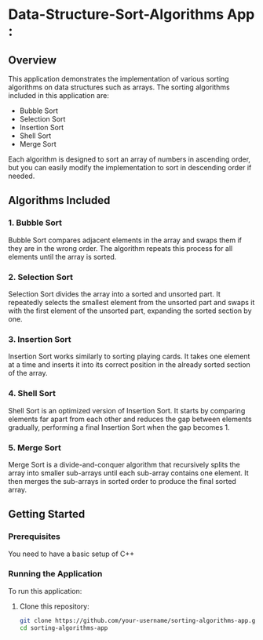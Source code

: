 # Data-Structure-Sort-Algorithms App :


## Overview
This application demonstrates the implementation of various sorting algorithms on data structures such as arrays. The sorting algorithms included in this application are:

- Bubble Sort
- Selection Sort
- Insertion Sort
- Shell Sort
- Merge Sort

Each algorithm is designed to sort an array of numbers in ascending order, but you can easily modify the implementation to sort in descending order if needed.

## Algorithms Included

### 1. Bubble Sort
Bubble Sort compares adjacent elements in the array and swaps them if they are in the wrong order. The algorithm repeats this process for all elements until the array is sorted.

### 2. Selection Sort
Selection Sort divides the array into a sorted and unsorted part. It repeatedly selects the smallest element from the unsorted part and swaps it with the first element of the unsorted part, expanding the sorted section by one.

### 3. Insertion Sort
Insertion Sort works similarly to sorting playing cards. It takes one element at a time and inserts it into its correct position in the already sorted section of the array.

### 4. Shell Sort
Shell Sort is an optimized version of Insertion Sort. It starts by comparing elements far apart from each other and reduces the gap between elements gradually, performing a final Insertion Sort when the gap becomes 1.

### 5. Merge Sort
Merge Sort is a divide-and-conquer algorithm that recursively splits the array into smaller sub-arrays until each sub-array contains one element. It then merges the sub-arrays in sorted order to produce the final sorted array.

## Getting Started

### Prerequisites
You need to have a basic setup of  C++ 

### Running the Application
To run this application:

1. Clone this repository:
   ```bash
   git clone https://github.com/your-username/sorting-algorithms-app.git
   cd sorting-algorithms-app
